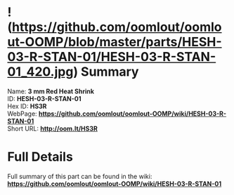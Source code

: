 
!(https://github.com/oomlout/oomlout-OOMP/blob/master/parts/HESH-03-R-STAN-01/HESH-03-R-STAN-01_420.jpg)
Summary
=================
  
Name: __3 mm Red Heat Shrink__    
ID: __HESH-03-R-STAN-01__   
Hex ID: __HS3R__   
WebPage: __https://github.com/oomlout/oomlout-OOMP/wiki/HESH-03-R-STAN-01__   
Short URL: __http://oom.lt/HS3R__   

Full Details
==========================
Full summary of this part can be found in the wiki:   
__https://github.com/oomlout/oomlout-OOMP/wiki/HESH-03-R-STAN-01__    

